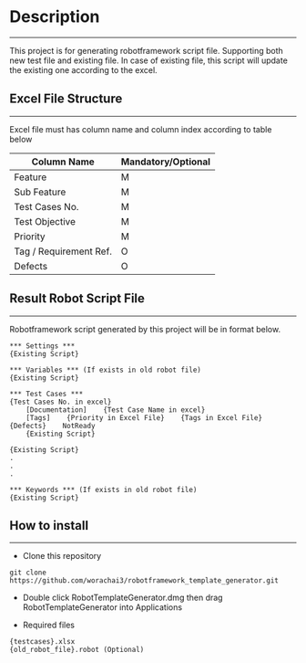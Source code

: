 
# Description
---
This project is for generating robotframework script file. Supporting both new test file and existing file. In case of existing file, this script will update the existing one according to the excel.  

## Excel File Structure
---

Excel file must has column name and column index according to table below  

|Column Name|Mandatory/Optional|
|--|--|
|Feature|M|
|Sub Feature|M|
|Test Cases No.|M|
|Test Objective|M|
|Priority|M|
|Tag / Requirement Ref.|O|
|Defects|O|

## Result Robot Script File
---
Robotframework script generated by this project will be in format below.
```
*** Settings ***
{Existing Script}

*** Variables *** (If exists in old robot file)
{Existing Script}

*** Test Cases ***
{Test Cases No. in excel}
    [Documentation]    {Test Case Name in excel}
    [Tags]    {Priority in Excel File}    {Tags in Excel File}    {Defects}    NotReady
    {Existing Script}

{Existing Script}
.
.
.

*** Keywords *** (If exists in old robot file)
{Existing Script}
```

## How to install
---  

- Clone this repository  
```shell
git clone https://github.com/worachai3/robotframework_template_generator.git
```  

- Double click RobotTemplateGenerator.dmg then drag RobotTemplateGenerator into Applications


- Required files  
```
{testcases}.xlsx
{old_robot_file}.robot (Optional)
```  